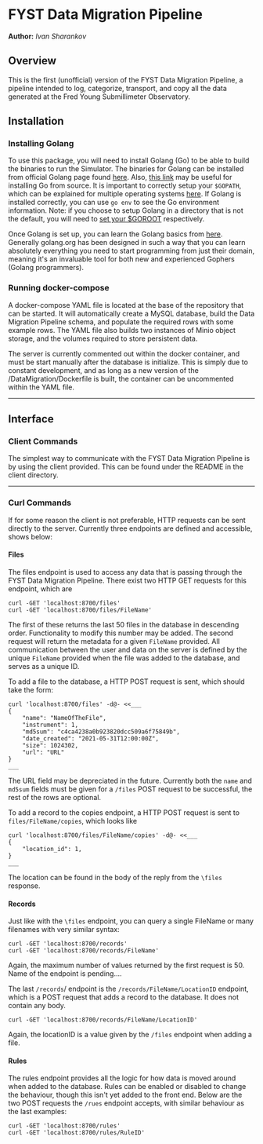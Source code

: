 # FYST Data Migration Pipeline 
**Author:** *Ivan Sharankov*


## Overview
This is the first (unofficial) version of the FYST Data Migration Pipeline, a pipeline intended to log, categorize, transport, and copy all the data generated at the Fred Young Submillimeter Observatory.


## Installation
### Installing Golang

To use this package, you will need to install Golang (Go) to be able to build the binaries to run the Simulator. The binaries for Golang can be installed from official Golang page found [here](https://golang.org/dl/). Also, [this link](https://golang.org/doc/install/source) may be useful for installing Go from source. It is important to correctly setup your `$GOPATH`, which can be explained for multiple operating systems [here](https://github.com/golang/go/wiki/SettingGOPATH). If Golang is installed correctly, you can use `go env` to see the Go environment information. Note: if you choose to setup Golang in a directory that is not the default, you will need to [set your $GOROOT](https://www.tecmint.com/install-go-in-linux/) respectively.

Once Golang is set up, you can learn the Golang basics from [here](https://tour.golang.org/welcome/1). Generally golang.org has been designed in such a way that you can learn absolutely everything you need to start programming from just their domain, meaning it's an invaluable tool for both new and experienced Gophers (Golang programmers). 


### Running docker-compose
A docker-compose YAML file is located at the base of the repository that can be started. It will automatically create a MySQL database, build the Data Migration Pipeline schema, and populate the required rows with some example rows. The YAML file also builds two instances of Minio object storage, and the volumes required to store persistent data. 

The server is currently commented out within the docker container, and must be start manually after the database is initialize. This is simply due to constant development, and as long as a new version of the /DataMigration/Dockerfile is built, the container can be uncommented within the YAML file.






___
## Interface 
### Client Commands
The simplest way to communicate with the FYST Data Migration Pipeline is by using the client provided. This can be found under the README in the client directory.

___
### Curl Commands
If for some reason the client is not preferable, HTTP requests can be sent directly to the server.  Currently three endpoints are defined and accessible, shows below: 

#### Files
The files endpoint is used to access any data that is passing through the FYST Data Migration Pipeline. There exist two HTTP GET requests for this endpoint, which are 
```
curl -GET 'localhost:8700/files'
curl -GET 'localhost:8700/files/FileName'
```
The first of these returns the last 50 files in the database in descending order. Functionality to modify this number may be added. The second request will return the metadata for a given `FileName` provided. All communication between the user and data on the server is defined by the unique `FileName` provided when the file was added to the database, and serves as a unique ID.

To add a file to the database, a HTTP POST request is sent, which should take the form:
```
curl 'localhost:8700/files' -d@- <<___
{
    "name": "NameOfTheFile",
    "instrument": 1,
    "md5sum": "c4ca4238a0b923820dcc509a6f75849b",
    "date_created": "2021-05-31T12:00:00Z",
    "size": 1024302,
    "url": "URL"
}
___
```
The URL field may be depreciated in the future. Currently both the `name` and `md5sum` fields must be given for a  `/files` POST request to be successful, the rest of the rows are optional.


To add a record to the copies endpoint, a HTTP POST request is sent to `files/FileName/copies`, which looks like
```
curl 'localhost:8700/files/FileName/copies' -d@- <<___
{
    "location_id": 1,
}
___
```
The location can be found in the body of the reply from the `\files` response.


#### Records

Just like with the `\files` endpoint, you can query a single FileName or many filenames with very similar syntax:

```
curl -GET 'localhost:8700/records'
curl -GET 'localhost:8700/records/FileName'
```
Again, the maximum number of values returned by the first request is 50. Name of the endpoint is pending....

The last `/records`/ endpoint is the `/records/FileName/LocationID` endpoint, which is a POST request that adds a record to the database. It does not contain any body.

```
curl -GET 'localhost:8700/records/FileName/LocationID'
```
Again, the locationID is a value given by the `/files` endpoint when adding a file.
#### Rules

The rules endpoint provides all the logic for how data is moved around when added to the database. Rules can be enabled or disabled to change the behaviour, though this isn't yet added to the front end. Below are the two POST requests the `/rues` endpoint accepts, with similar behaviour as the last examples:

```
curl -GET 'localhost:8700/rules'
curl -GET 'localhost:8700/rules/RuleID'
```